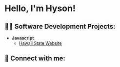 <h1> Hello, I'm Hyson! </h1>

<h2>👨‍💻 Software Development Projects:</h2>

- <b>Javascript</b>
  - [Hawaii State Website](https://github.com/Hysk14/HawaiiStateWebsite)


<h2> 🤳 Connect with me:</h2>

[LinkedIn]: [https://www.link.com/](https://www.linkedin.com/in/hyson-kaio)

<!--
**Hysk14/Hysk14** is a ✨ _special_ ✨ repository because its `README.md` (this file) appears on your GitHub profile.

Here are some ideas to get you started:

- 🔭 I’m currently working on ...
- 🌱 I’m currently learning ...
- 👯 I’m looking to collaborate on ...
- 🤔 I’m looking for help with ...
- 💬 Ask me about ...
- 📫 How to reach me: ...
- 😄 Pronouns: ...
- ⚡ Fun fact: ...
-->

